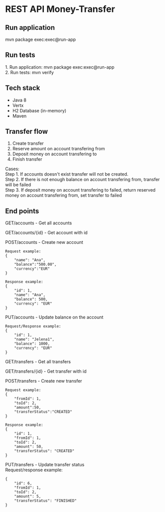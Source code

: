 # REST API Money-Transfer

<h2>Run application</h2>
mvn package exec:exec@run-app

<h2>Run tests</h2>
1. Run application: mvn package exec:exec@run-app <br/>
2. Run tests: mvn verify <br/>

<h2>Tech stack</h2>
<ul>
	<li>Java 8</li>
	<li>Vertx</li>
	<li>H2 Database (in-memory)</li>
	<li>Maven</li>
</ul>

<h2>Transfer flow</h2>
<ol>
	<li>Create transfer</li>
	<li>Reserve amount on account transfering from</li>
	<li>Deposit money on account transfering to</li>
	<li>Finish transfer</li>
</ol>

Cases: <br/>
Step 1. If accounts doesn't exist transfer will not be created. <br/>
Step 2. If there is not enough balance on account transfering from, transfer will be failed<br/>
Step 3. If deposit money on account transfering to failed, return reserved money on account transfering from, set transfer to failed <br/>


<h2>End points</h2>

GET/accounts - Get all accounts

GET/accounts/{id} - Get account with id

POST/accounts - Create new account

```
Request example:
{
	"name": "Ana",
	"balance":"500.00",
	"currency":"EUR"
}

Response example: 
{
    "id": 1,
    "name": "Ana",
    "balance": 500,
    "currency": "EUR"
}
```
PUT/accounts - Update balance on the account 
```
Request/Response example: 
{
    "id": 1,
    "name": "Jelena1",
    "balance": 1000,
    "currency": "EUR"
}
```

GET/transfers - Get all transfers

GET/transfers/{id} - Get transfer with id

POST/transfers - Create new transfer

```
Request example:
{
	"fromId": 1,
	"toId": 2,
	"amount":50,
	"transferStatus":"CREATED"
}

Response example:
{
    "id": 1,
    "fromId": 1,
    "toId": 2,
    "amount": 50,
    "transferStatus": "CREATED"
}
```
PUT/transfers - Update transfer status <br/>
Request/response example:
```
{
    "id": 6,
    "fromId": 1,
    "toId": 2,
    "amount": 5,
    "transferStatus": "FINISHED"
}
```

